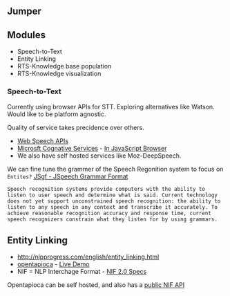 ## Jumper


## Modules
* Speech-to-Text
* Entity Linking
* RTS-Knowledge base population
* RTS-Knowledge visualization


### Speech-to-Text
Currently using browser APIs for STT.
Exploring alternatives like Watson. Would like to be platform agnostic.

Quality of service takes precidence over others.

* [Web Speech APIs](https://developer.mozilla.org/en-US/docs/Web/API/Web_Speech_API/Using_the_Web_Speech_API)
* [Microsft Cognative Services](https://docs.microsoft.com/en-us/azure/cognitive-services/speech-service/get-started) - [In JavaScript Browser](https://docs.microsoft.com/en-us/azure/cognitive-services/speech-service/quickstart-js-browser)
* We also have self hosted services like Moz-DeepSpeech. 


We can fine tune the grammer of the Speech Regonition system to focus on `Entites?`
[JSgf - JSpeech Grammar Format](https://www.w3.org/TR/jsgf/)

```
Speech recognition systems provide computers with the ability to listen to user speech and determine what is said. Current technology does not yet support unconstrained speech recognition: the ability to listen to any speech in any context and transcribe it accurately. To achieve reasonable recognition accuracy and response time, current speech recognizers constrain what they listen for by using grammars.
```



## Entity Linking
* http://nlpprogress.com/english/entity_linking.html
* [opentapioca](https://github.com/wetneb/opentapioca) - [Live Demo](https://opentapioca.org/)
* NIF = NLP Interchage Format - [NIF 2.0 Specs](https://persistence.uni-leipzig.org/nlp2rdf/specification/api.html) 

Opentapioca can be self hosted, and also has a [public NIF API](https://opentapioca.org/api/nif)

